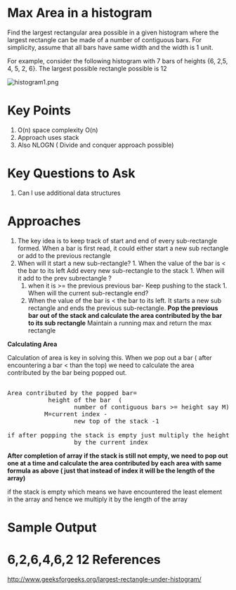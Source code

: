 Max Area in a histogram
===========================================================================
  Find the largest rectangular area possible in a given histogram where the
  largest rectangle can be made of a number of contiguous bars. For simplicity,
  assume that all bars have same width and the width is 1 unit.
  
  For example, consider the following histogram with 7 bars of heights {6, 2,5,
  4, 5, 2, 6}. The largest possible rectangle possible is 12
  
  ![histogram1.png](hist0gram1.png)
  
Key Points
====================

 1. O(n) space complexity O(n)
 2. Approach uses stack
 3. Also NLOGN ( Divide and conquer approach possible)
		 
				 

Key Questions to Ask
====================
1. Can I use additional data structures

Approaches
====================

1. The key idea is to keep track of start and end of every sub-rectangle formed. When a bar is first read, it could either start a new sub rectangle or add to the previous rectangle 
  1. When will it start a new sub-rectangle? 
    1. When the value of the bar is < the bar to its left Add every new sub-rectangle to the stack
    1. When will it add to the prev subrectangle ? 
      1. when it is >= the previous previous bar- Keep pushing to the stack 
    1. When will the current sub-rectangle end?
      1. When the value of the bar is < the bar to its left. It starts a new sub rectangle and ends the
	  previous sub-rectangle. <b>Pop the previous bar out of the stack and calculate the area contributed by the bar to its sub rectangle</b>
	  Maintain a running max and return the max rectangle
	  
	  
<b>Calculating Area</b>


Calculation of area is key in solving this.
 When we pop out a bar ( after encountering a bar < than the top) we need to
				  calculate the area contributed by the bar being popped out.
<pre>				  
Area contributed by the popped bar= 
           height of the bar  (
				  number of contiguous bars >= height say M) 
		  M=current index -
				  new top of the stack -1
				  
if after popping the stack is empty just multiply the height
				  by the current index
</pre>				  
<b>After completion of array if the stack is still not empty, we need to pop out one at a time and calculate the area contributed by each area with same formula as above ( just that instead of index it will be the length of the array)
</b>

 if the stack is empty which means we have encountered the least element in the array and hence we multiply it by the length of the array

Sample Output
=====================
6,2,6,4,6,2
12
References
====================
http://www.geeksforgeeks.org/largest-rectangle-under-histogram/
